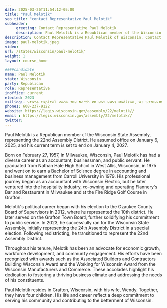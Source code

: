 ```yaml
---
date: 2025-03-26T11:54:12-05:00
title: "Paul Melotik"
seo_title: "contact Representative Paul Melotik"
subheader:
     greeting: Contact Representative Paul Melotik
     description: Paul Melotik is a Republican member of the Wisconsin State Assembly, representing the 22nd Assembly District. He assumed office on January 6, 2025, and his current term is set to end on January 4, 2027.
description: Contact Representative Paul Melotik of Wisconsin. Contact information for Paul Melotik includes email address, phone number, and mailing address.
image: paul-melotik.jpeg
video:
url: /states/wisconsin/paul-melotik/
weight: 1
layout: course_home

####candidate
name: Paul Melotik
state: Wisconsin
party: Republican
role: Representative
inoffice: current
elected: 2023
mailing1: State Capitol Room 308 North PO Box 8952 Madison, WI 53708-8952
phone1: 608-237-9122 
website: https://legis.wisconsin.gov/assembly/22/melotik//
email : https://legis.wisconsin.gov/assembly/22/melotik//
twitter: 
---
```

Paul Melotik is a Republican member of the Wisconsin State Assembly, representing the 22nd Assembly District. He assumed office on January 6, 2025, and his current term is set to end on January 4, 2027.

Born on February 27, 1957, in Milwaukee, Wisconsin, Paul Melotik has had a diverse career as an accountant, businessman, and public servant. He graduated from Nathan Hale High School in West Allis, Wisconsin, in 1975 and went on to earn a Bachelor of Science degree in accounting and business management from Carroll University in 1979. His professional journey began as an accountant with Wisconsin Electric, but he later ventured into the hospitality industry, co-owning and operating Flannery's Bar and Restaurant in Milwaukee and at the Fire Ridge Golf Course in Grafton.

Melotik's political career began with his election to the Ozaukee County Board of Supervisors in 2012, where he represented the 10th district. He later served on the Grafton Town Board, further solidifying his commitment to public service. In 2023, he successfully ran for the Wisconsin State Assembly, initially representing the 24th Assembly District in a special election. Following redistricting, he transitioned to represent the 22nd Assembly District.

Throughout his tenure, Melotik has been an advocate for economic growth, workforce development, and community engagement. His efforts have been recognized with awards such as the Associated Builders and Contractors Building Wisconsin Award and the Working for Wisconsin Award from the Wisconsin Manufacturers and Commerce. These accolades highlight his dedication to fostering a thriving business climate and addressing the needs of his constituents.

Paul Melotik resides in Grafton, Wisconsin, with his wife, Wendy. Together, they have four children. His life and career reflect a deep commitment to serving his community and contributing to the betterment of Wisconsin.
